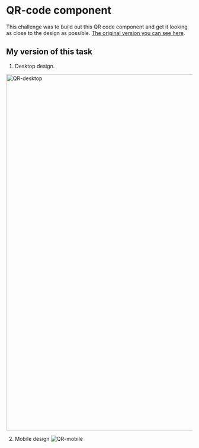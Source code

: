 # QR-code component

This challenge was to build out this QR code component and get it looking as close to the design as possible. [The original version you can see here](https://www.frontendmentor.io/challenges/qr-code-component-iux_sIO_H).

## My version of this task

1. Desktop design.
<img width="960" alt="QR-desktop" src="https://github.com/Maria-Y01/QR-code/assets/136391989/9a6c588c-6747-47d1-9445-bf89de02e6b0">

2. Mobile design
![QR-mobile](https://github.com/Maria-Y01/QR-code/assets/136391989/271eb79a-2ab0-4a27-921f-249efed65a6e)

